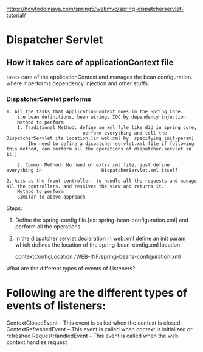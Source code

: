 https://howtodoinjava.com/spring5/webmvc/spring-dispatcherservlet-tutorial/

#   Dispatcher Servlet

##   How it takes care of applicationContext file
takes care of the applicationContext and manages the bean configuration.
where it performs dependency injection and other stuffs.

###   DispatcherServlet performs
    1. All the tasks that ApplicationContext does in the Spring Core.
        i.e bean definitions, bean wiring, IOC by dependency injection
        Method to perform
        1. Traditional Method: define an xml file like did in spring core,
                                perform everything and tell the DispatcherServlet its location.[in web.xml by  specifying init-param]
            [No need to define a dispatcher-servlet.xml file if following this method, can perform all the operations of dispatcher-servlet in it.]

        2. Common Method: No need of extra xml file, just define everything in                      DispatcherServlet.xml itself

    2. Acts as the front controller, to handle all the requests and manage all the controllers. and resolves the view and returns it.   
        Method to perform
        Similar to above approach

Steps:
1. Define the spring-config file.[ex: spring-bean-configuration.xml]
    and perform all the operations
2. In the dispatcher servlet declaration in web.xml
    define an init param which defines the location of the spring-bean-config.xml 
    location
    
    <servlet>
    <servlet-name></servlet-name>
    <servlet-class></servlet-class>
    <init-param>
    <param-name>contextConfigLocation</param-name>
    <param-value>/WEB-INF/spring-beans-configuration.xml</param-value>
    </servlet>

    


What are the different types of events of Listeners?

#   Following are the different types of events of listeners:

ContextClosedEvent – This event is called when the context is closed.
ContextRefreshedEvent – This event is called when context is initialized or refreshed
RequestHandledEvent – This event is called when the web context handles request

#   